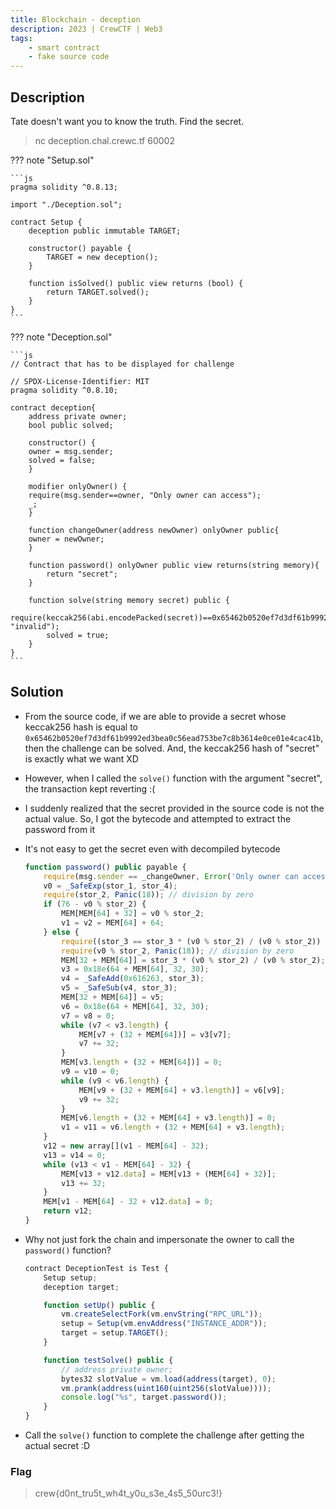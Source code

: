 ```yaml
---
title: Blockchain - deception
description: 2023 | CrewCTF | Web3
tags:
    - smart contract
    - fake source code
---
```


## Description

Tate doesn't want you to know the truth. Find the secret.

> nc deception.chal.crewc.tf 60002

??? note "Setup.sol"

    ```js
    pragma solidity ^0.8.13;

    import "./Deception.sol";

    contract Setup {
        deception public immutable TARGET;

        constructor() payable {
            TARGET = new deception(); 
        }

        function isSolved() public view returns (bool) {
            return TARGET.solved();
        }
    }
    ```

??? note "Deception.sol"

    ```js
    // Contract that has to be displayed for challenge

    // SPDX-License-Identifier: MIT
    pragma solidity ^0.8.10;

    contract deception{
        address private owner;
        bool public solved;

        constructor() {
        owner = msg.sender;
        solved = false;
        }

        modifier onlyOwner() {
        require(msg.sender==owner, "Only owner can access");
        _;
        }

        function changeOwner(address newOwner) onlyOwner public{
        owner = newOwner;
        }

        function password() onlyOwner public view returns(string memory){
            return "secret";
        }

        function solve(string memory secret) public {
            require(keccak256(abi.encodePacked(secret))==0x65462b0520ef7d3df61b9992ed3bea0c56ead753be7c8b3614e0ce01e4cac41b, "invalid");
            solved = true;
        }
    }
    ```

## Solution

- From the source code, if we are able to provide a secret whose keccak256 hash is equal to `0x65462b0520ef7d3df61b9992ed3bea0c56ead753be7c8b3614e0ce01e4cac41b`, then the challenge can be solved. And, the keccak256 hash of "secret" is exactly what we want XD
- However, when I called the `solve()` function with the argument "secret", the transaction kept reverting :(
- I suddenly realized that the secret provided in the source code is not the actual value. So, I got the bytecode and attempted to extract the password from it
- It's not easy to get the secret even with decompiled bytecode

    ```js
    function password() public payable { 
        require(msg.sender == _changeOwner, Error('Only owner can access'));
        v0 = _SafeExp(stor_1, stor_4);
        require(stor_2, Panic(18)); // division by zero
        if (76 - v0 % stor_2) {
            MEM[MEM[64] + 32] = v0 % stor_2;
            v1 = v2 = MEM[64] + 64;
        } else {
            require((stor_3 == stor_3 * (v0 % stor_2) / (v0 % stor_2)) | !(v0 % stor_2), Panic(17)); // arithmetic overflow or underflow
            require(v0 % stor_2, Panic(18)); // division by zero
            MEM[32 + MEM[64]] = stor_3 * (v0 % stor_2) / (v0 % stor_2);
            v3 = 0x18e(64 + MEM[64], 32, 30);
            v4 = _SafeAdd(0x616263, stor_3);
            v5 = _SafeSub(v4, stor_3);
            MEM[32 + MEM[64]] = v5;
            v6 = 0x18e(64 + MEM[64], 32, 30);
            v7 = v8 = 0;
            while (v7 < v3.length) {
                MEM[v7 + (32 + MEM[64])] = v3[v7];
                v7 += 32;
            }
            MEM[v3.length + (32 + MEM[64])] = 0;
            v9 = v10 = 0;
            while (v9 < v6.length) {
                MEM[v9 + (32 + MEM[64] + v3.length)] = v6[v9];
                v9 += 32;
            }
            MEM[v6.length + (32 + MEM[64] + v3.length)] = 0;
            v1 = v11 = v6.length + (32 + MEM[64] + v3.length);
        }
        v12 = new array[](v1 - MEM[64] - 32);
        v13 = v14 = 0;
        while (v13 < v1 - MEM[64] - 32) {
            MEM[v13 + v12.data] = MEM[v13 + (MEM[64] + 32)];
            v13 += 32;
        }
        MEM[v1 - MEM[64] - 32 + v12.data] = 0;
        return v12;
    }
    ```

- Why not just fork the chain and impersonate the owner to call the `password()` function?

    ```js
    contract DeceptionTest is Test {
        Setup setup;
        deception target;

        function setUp() public {
            vm.createSelectFork(vm.envString("RPC_URL"));
            setup = Setup(vm.envAddress("INSTANCE_ADDR"));
            target = setup.TARGET();
        }

        function testSolve() public {
            // address private owner;
            bytes32 slotValue = vm.load(address(target), 0);
            vm.prank(address(uint160(uint256(slotValue))));
            console.log("%s", target.password());
        }
    }
    ```

- Call the `solve()` function to complete the challenge after getting the actual secret :D

### Flag

> crew{d0nt_tru5t_wh4t_y0u_s3e_4s5_50urc3!}